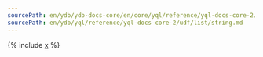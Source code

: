 ```yaml
---
sourcePath: en/ydb/ydb-docs-core/en/core/yql/reference/yql-docs-core-2/udf/list/string.md
sourcePath: en/ydb/yql/reference/yql-docs-core-2/udf/list/string.md
---
```



{% include [x](_includes/string.md) %}
